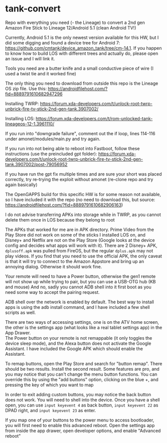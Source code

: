# tank-convert
Repo with everything you need (- the Lineage) to convert a 2nd gen Amazon Fire Stick to Lineage 12/Android 5.1 (clean Android TV!)

Currently, Android 5.1 is the only newest version available for this HW, but I did some digging and found a device tree for Android 7: https://github.com/cmtank/device_amazon_tank/tree/cm-14.1. If you happen to know how to build LOS with different trees and actually do, please open an issue and I will link it.  

Tools you need are a butter knife and a small conductive piece of wire (I used a twist tie and it worked fine)  

The only thing you need to download from outside this repo is the Lineage OS zip file. Use this: https://androidfilehost.com/?fid=8889791610682947296  

Installing TWRP: https://forum.xda-developers.com/t/unlock-root-twrp-unbrick-fire-tv-stick-2nd-gen-tank.3907002/  

Installing LOS: https://forum.xda-developers.com/t/rom-unlocked-tank-lineageos-12-1.3961110/  

If you run into "downgrade failure", comment out the if loop, lines 114-116 under amonet/modules/main.py and try again.  

If you run into not being able to reboot into Fastboot, follow these instructions (use the preincluded gpt folder): https://forum.xda-developers.com/t/unlock-root-twrp-unbrick-fire-tv-stick-2nd-gen-tank.3907002/post-79056952  

If you have run the gpt fix multiple times and are sure your short was placed correctly, try re-trying the exploit without amonet (re-clone repo and try again basically)  

The OpenGAPPS build for this specific HW is for some reason not available, so I have included it with the repo (no need to download this, but source: https://androidfilehost.com/?fid=8889791610682906163)  

I do not advise transferring APKs into storage while in TWRP, as you cannot delete them once in LOS because they belong to root  

The APKs that worked for me are in APK directory. Prime Video from the Play Store did not work on some of the sticks I installed LOS on, and Disney+ and Netflix are not on the Play Store (Google looks at the device config and decides what apps will work with it). There are 2 Disney+ APK, `dplusoff.apk` was pulled from FireOS, but the regular `dplus.apk` may not play videos. If you find that you need to use the official APK, the only caveat is that it will try to connect to the Amazon Appstore and bring up an annoying dialog. Otherwise it should work fine.  

Your remote will need to have a Power button, otherwise the gen1 remote will not show up while trying to pair, but you can use a USB-OTG hub (KB and mouse) And no, sadly you cannot ADB shell into it first boot as you need some way to accept the pairing request.  

ADB shell over the network is enabled by default. The best way to install apps is using the adb install command, and I have included a few shell scripts as well.  

There are two ways of accessing settings, one is on the ATV home screen, the other is the settings app (what looks like a real tablet settings app) in the App Drawer.   
The Power button on your remote is not remappable (it only toggles the device sleep mode), and the Alexa button does not activate the Google Assistant. I have included the Google APK which should enable the Assistant.  

To remap buttons, open the Play Store and search for "button remap". There should be two results. Install the second result. Some features are pro, and you may notice that you can't change the menu button functions. You can override this by using the "add buttons" option, clicking on the blue +, and pressing the key of which you want to map  

In order to exit adding custom buttons, you may notice the back button does not work. You will need to shell into the device. Once you have a shell open, you can use `input keyevent 4` as back button, `input keyevent 22` as DPAD right, and `input keyevent 23` as enter.  

If you map one of your buttons to the power menu to access bootloader, you will first need to enable this advanced reboot. Open the settings app from inside the app drawer, open developer options, and enable "Advanced reboot"  
